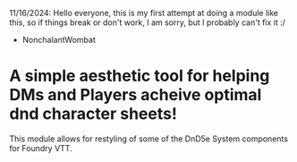 11/16/2024: Hello everyone, this is my first attempt at doing a module like this, so if things break or don't work, I am sorry, but I probably can't fix it :/
- NonchalantWombat

# A simple aesthetic tool for helping DMs and Players acheive optimal dnd character sheets!

This module allows for restyling of some of the DnD5e System components for Foundry VTT.